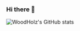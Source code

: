 ### Hi there 👋

<div style="display: flex; ">
  <img src="https://github-readme-stats.vercel.app/api?username=WoodHolz&show_icons=true&locale=en" alt="WoodHolz's GitHub stats" style="margin-right: 20px;">
</div>

